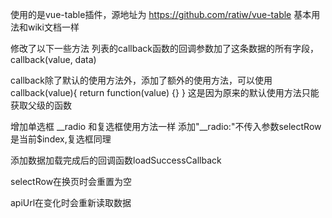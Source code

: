 使用的是vue-table插件，源地址为
https://github.com/ratiw/vue-table
基本用法和wiki文档一样

修改了以下一些方法
列表的callback函数的回调参数加了这条数据的所有字段，callback(value, data)

callback除了默认的使用方法外，添加了额外的使用方法，可以使用
callback(value){
  return function(value) {}
}
这是因为原来的默认使用方法只能获取父级的函数

增加单选框 __radio 和复选框使用方法一样
添加"__radio:"不传入参数selectRow是当前$index,复选框同理

添加数据加载完成后的回调函数loadSuccessCallback

selectRow在换页时会重置为空

apiUrl在变化时会重新读取数据
